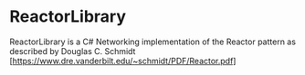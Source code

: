 # ReactorLibrary
ReactorLibrary is a C# Networking implementation of the Reactor pattern as described by Douglas C. Schmidt [https://www.dre.vanderbilt.edu/~schmidt/PDF/Reactor.pdf]
